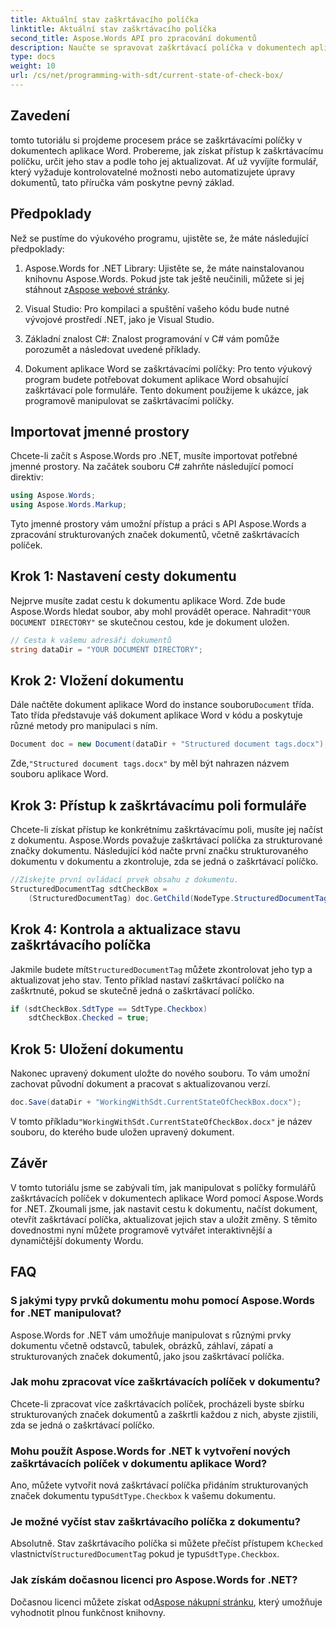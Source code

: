 ```yaml
---
title: Aktuální stav zaškrtávacího políčka
linktitle: Aktuální stav zaškrtávacího políčka
second_title: Aspose.Words API pro zpracování dokumentů
description: Naučte se spravovat zaškrtávací políčka v dokumentech aplikace Word pomocí Aspose.Words for .NET. Tato příručka popisuje programové nastavení, aktualizaci a ukládání zaškrtávacích políček.
type: docs
weight: 10
url: /cs/net/programming-with-sdt/current-state-of-check-box/
---
```

## Zavedení

tomto tutoriálu si projdeme procesem práce se zaškrtávacími políčky v dokumentech aplikace Word. Probereme, jak získat přístup k zaškrtávacímu políčku, určit jeho stav a podle toho jej aktualizovat. Ať už vyvíjíte formulář, který vyžaduje kontrolovatelné možnosti nebo automatizujete úpravy dokumentů, tato příručka vám poskytne pevný základ.

## Předpoklady

Než se pustíme do výukového programu, ujistěte se, že máte následující předpoklady:

1.  Aspose.Words for .NET Library: Ujistěte se, že máte nainstalovanou knihovnu Aspose.Words. Pokud jste tak ještě neučinili, můžete si jej stáhnout z[Aspose webové stránky](https://releases.aspose.com/words/net/).

2. Visual Studio: Pro kompilaci a spuštění vašeho kódu bude nutné vývojové prostředí .NET, jako je Visual Studio.

3. Základní znalost C#: Znalost programování v C# vám pomůže porozumět a následovat uvedené příklady.

4. Dokument aplikace Word se zaškrtávacími políčky: Pro tento výukový program budete potřebovat dokument aplikace Word obsahující zaškrtávací pole formuláře. Tento dokument použijeme k ukázce, jak programově manipulovat se zaškrtávacími políčky.

## Importovat jmenné prostory

Chcete-li začít s Aspose.Words pro .NET, musíte importovat potřebné jmenné prostory. Na začátek souboru C# zahrňte následující pomocí direktiv:

```csharp
using Aspose.Words;
using Aspose.Words.Markup;
```

Tyto jmenné prostory vám umožní přístup a práci s API Aspose.Words a zpracování strukturovaných značek dokumentů, včetně zaškrtávacích políček.

## Krok 1: Nastavení cesty dokumentu

 Nejprve musíte zadat cestu k dokumentu aplikace Word. Zde bude Aspose.Words hledat soubor, aby mohl provádět operace. Nahradit`"YOUR DOCUMENT DIRECTORY"` se skutečnou cestou, kde je dokument uložen.

```csharp
// Cesta k vašemu adresáři dokumentů
string dataDir = "YOUR DOCUMENT DIRECTORY";
```

## Krok 2: Vložení dokumentu

 Dále načtěte dokument aplikace Word do instance souboru`Document` třída. Tato třída představuje váš dokument aplikace Word v kódu a poskytuje různé metody pro manipulaci s ním.

```csharp
Document doc = new Document(dataDir + "Structured document tags.docx");
```

 Zde,`"Structured document tags.docx"` by měl být nahrazen názvem souboru aplikace Word.

## Krok 3: Přístup k zaškrtávacímu poli formuláře

Chcete-li získat přístup ke konkrétnímu zaškrtávacímu poli, musíte jej načíst z dokumentu. Aspose.Words považuje zaškrtávací políčka za strukturované značky dokumentu. Následující kód načte první značku strukturovaného dokumentu v dokumentu a zkontroluje, zda se jedná o zaškrtávací políčko.

```csharp
//Získejte první ovládací prvek obsahu z dokumentu.
StructuredDocumentTag sdtCheckBox =
    (StructuredDocumentTag) doc.GetChild(NodeType.StructuredDocumentTag, 0, true);
```

## Krok 4: Kontrola a aktualizace stavu zaškrtávacího políčka

 Jakmile budete mít`StructuredDocumentTag` můžete zkontrolovat jeho typ a aktualizovat jeho stav. Tento příklad nastaví zaškrtávací políčko na zaškrtnuté, pokud se skutečně jedná o zaškrtávací políčko.

```csharp
if (sdtCheckBox.SdtType == SdtType.Checkbox)
    sdtCheckBox.Checked = true;
```

## Krok 5: Uložení dokumentu

Nakonec upravený dokument uložte do nového souboru. To vám umožní zachovat původní dokument a pracovat s aktualizovanou verzí.

```csharp
doc.Save(dataDir + "WorkingWithSdt.CurrentStateOfCheckBox.docx");
```

 V tomto příkladu`"WorkingWithSdt.CurrentStateOfCheckBox.docx"` je název souboru, do kterého bude uložen upravený dokument.

## Závěr

V tomto tutoriálu jsme se zabývali tím, jak manipulovat s políčky formulářů zaškrtávacích políček v dokumentech aplikace Word pomocí Aspose.Words for .NET. Zkoumali jsme, jak nastavit cestu k dokumentu, načíst dokument, otevřít zaškrtávací políčka, aktualizovat jejich stav a uložit změny. S těmito dovednostmi nyní můžete programově vytvářet interaktivnější a dynamičtější dokumenty Wordu.

## FAQ

### S jakými typy prvků dokumentu mohu pomocí Aspose.Words for .NET manipulovat?
Aspose.Words for .NET vám umožňuje manipulovat s různými prvky dokumentu včetně odstavců, tabulek, obrázků, záhlaví, zápatí a strukturovaných značek dokumentů, jako jsou zaškrtávací políčka.

### Jak mohu zpracovat více zaškrtávacích políček v dokumentu?
Chcete-li zpracovat více zaškrtávacích políček, procházeli byste sbírku strukturovaných značek dokumentů a zaškrtli každou z nich, abyste zjistili, zda se jedná o zaškrtávací políčko.

### Mohu použít Aspose.Words for .NET k vytvoření nových zaškrtávacích políček v dokumentu aplikace Word?
 Ano, můžete vytvořit nová zaškrtávací políčka přidáním strukturovaných značek dokumentu typu`SdtType.Checkbox` k vašemu dokumentu.

### Je možné vyčíst stav zaškrtávacího políčka z dokumentu?
 Absolutně. Stav zaškrtávacího políčka si můžete přečíst přístupem k`Checked` vlastnictví`StructuredDocumentTag` pokud je typu`SdtType.Checkbox`.

### Jak získám dočasnou licenci pro Aspose.Words for .NET?
 Dočasnou licenci můžete získat od[Aspose nákupní stránku](https://purchase.aspose.com/temporary-license/), který umožňuje vyhodnotit plnou funkčnost knihovny.